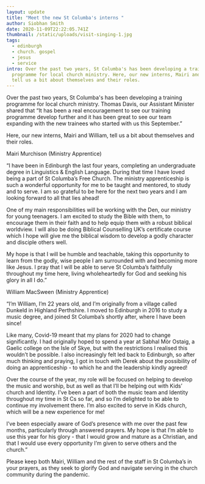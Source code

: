 ```yaml
---
layout: update
title: "Meet the new St Columba's interns "
author: Siobhan Smith
date: 2020-11-09T22:22:05.741Z
thumbnail: /static/uploads/visit-singing-1.jpg
tags:
  - edinburgh
  - church. gospel
  - jesus
  - service
intro: Over the past two years, St Columba's has been developing a training
  programme for local church ministry. Here, our new interns, Mairi and William,
  tell us a bit about themselves and their roles.
---
```

Over the past two years, St Columba's has been developing a training programme for local church ministry. Thomas Davis, our Assistant Minister shared that “It has been a real encouragement to see our training programme develop further and it has been great to see our team expanding with the new trainees who started with us this September.” 

Here, our new interns, Mairi and William, tell us a bit about themselves and their roles. 



Mairi Murchison (Ministry Apprentice) 

“I have been in Edinburgh the last four years, completing an undergraduate degree in Linguistics & English Language. During that time I have loved being a part of St Columba’s Free Church. The ministry apprenticeship is such a wonderful opportunity for me to be taught and mentored, to study and to serve. I am so grateful to be here for the next two years and I am looking forward to all that lies ahead!

One of my main responsibilities will be working with the Den, our ministry for young teenagers. I am excited to study the Bible with them, to encourage them in their faith and to help equip them with a robust biblical worldview. I will also be doing Biblical Counselling UK’s certificate course which I hope will give me the biblical wisdom to develop a godly character and disciple others well. 

My hope is that I will be humble and teachable, taking this opportunity to learn from the godly, wise people I am surrounded with and becoming more like Jesus. I pray that I will be able to serve St Columba’s faithfully throughout my time here, living wholeheartedly for God and seeking his glory in all I do.” 



William MacSween (Ministry Apprentice)

“I’m William, I’m 22 years old, and I’m originally from a village called Dunkeld in Highland Perthshire. I moved to Edinburgh in 2016 to study a music degree, and joined St Columba’s shortly after, where I have been since! 

Like many, Covid-19 meant that my plans for 2020 had to change significantly. I had originally hoped to spend a year at Sabhal Mòr Ostaig, a Gaelic college on the Isle of Skye, but with the restrictions I realised this wouldn’t be possible. I also increasingly felt led back to Edinburgh, so after much thinking and praying, I got in touch with Derek about the possibility of doing an apprenticeship - to which he and the leadership kindly agreed!  

Over the course of the year, my role will be focused on helping to develop the music and worship, but as well as that I’ll be helping out with Kids’ church and Identity. I’ve been a part of both the music team and Identity throughout my time in St Cs so far, and so I’m delighted to be able to continue my involvement there. I’m also excited to serve in Kids church, which will be a new experience for me!

I’ve been especially aware of God’s presence with me over the past few months, particularly through answered prayers. My hope is that I’m able to use this year for his glory - that I would grow and mature as a Christian, and that I would use every opportunity I’m given to serve others and the church.”



Please keep both Mairi, William and the rest of the staff in St Columba’s in your prayers, as they seek to glorify God and navigate serving in the church community during the pandemic.